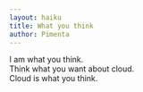 ```yaml
---
layout: haiku
title: What you think
author: Pimenta
---
```


I am what you think. <br>
Think what you want about cloud. <br>
Cloud is what you think. <br>


